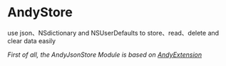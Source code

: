 # AndyStore
use json、NSdictionary and NSUserDefaults to store、read、delete and clear data easily


*First of all, the AndyJsonStore Module is based on [AndyExtension](https://github.com/lyandy/AndyExtension)*
